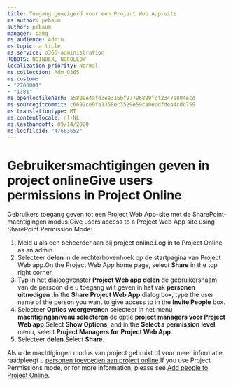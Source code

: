 ```yaml
---
title: Toegang geweigerd voor een Project Web App-site
ms.author: pebaum
author: pebaum
manager: pamg
ms.audience: Admin
ms.topic: article
ms.service: o365-administration
ROBOTS: NOINDEX, NOFOLLOW
localization_priority: Normal
ms.collection: Adm_O365
ms.custom:
- "2700001"
- "1381"
ms.openlocfilehash: a5809e4afd3ea316bf97796899fcf2347e804ecd
ms.sourcegitcommit: c6692ce0fa1358ec3529e59ca0ecdfdea4cdc759
ms.translationtype: MT
ms.contentlocale: nl-NL
ms.lasthandoff: 09/14/2020
ms.locfileid: "47663652"
---
```

# <a name="give-users-permissions-in-project-online"></a><span data-ttu-id="3e6ec-102">Gebruikersmachtigingen geven in project online</span><span class="sxs-lookup"><span data-stu-id="3e6ec-102">Give users permissions in Project Online</span></span>

<span data-ttu-id="3e6ec-103">Gebruikers toegang geven tot een Project Web App-site met de SharePoint-machtigingen modus:</span><span class="sxs-lookup"><span data-stu-id="3e6ec-103">Give users access to a Project Web App site using SharePoint Permission Mode:</span></span>

1. <span data-ttu-id="3e6ec-104">Meld u als een beheerder aan bij project online.</span><span class="sxs-lookup"><span data-stu-id="3e6ec-104">Log in to Project Online as an admin.</span></span>
2. <span data-ttu-id="3e6ec-105">Selecteer **delen** in de rechterbovenhoek op de startpagina van Project Web app.</span><span class="sxs-lookup"><span data-stu-id="3e6ec-105">On the Project Web App home page, select **Share** in the top right corner.</span></span>
3. <span data-ttu-id="3e6ec-106">Typ in het dialoogvenster **Project Web app delen** de gebruikersnaam van de persoon die u toegang wilt geven in het vak **personen uitnodigen** .</span><span class="sxs-lookup"><span data-stu-id="3e6ec-106">In the **Share Project Web App** dialog box, type the user name of the person you want to give access to in the **Invite People** box.</span></span>
4. <span data-ttu-id="3e6ec-107">Selecteer **Opties weergeven**en selecteer in het menu **machtigingsniveau selecteren** de optie **project managers voor Project Web app**.</span><span class="sxs-lookup"><span data-stu-id="3e6ec-107">Select **Show Options**, and in the **Select a permission level** menu, select **Project Managers for Project Web App**.</span></span>
5. <span data-ttu-id="3e6ec-108">Selecteer **delen**.</span><span class="sxs-lookup"><span data-stu-id="3e6ec-108">Select **Share**.</span></span>

<span data-ttu-id="3e6ec-109">Als u de machtigingen modus van project gebruikt of voor meer informatie raadpleegt u [personen toevoegen aan project online](https://docs.microsoft.com/projectonline/step-2-add-people-to-project-online).</span><span class="sxs-lookup"><span data-stu-id="3e6ec-109">If you use Project Permissions mode, or for more information, please see [Add people to Project Online](https://docs.microsoft.com/projectonline/step-2-add-people-to-project-online).</span></span>
